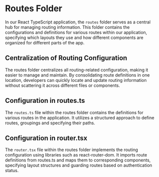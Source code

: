 # Routes Folder

In our React TypeScript application, the `routes` folder serves as a central hub for managing routing information. This folder contains the configurations and definitions for various routes within our application, specifying which layouts they use and how different components are organized for different parts of the app.

## Centralization of Routing Configuration
The routes folder centralizes all routing-related configuration, making it easier to manage and maintain. By consolidating route definitions in one location, developers can quickly locate and update routing information without scattering it across different files or components.

## Configuration in **routes.ts**
The `routes.ts` file within the routes folder contains the definitions for various routes in the application. It utilizes a structured approach to define routes, groupings and specifying their paths.

## Configuration in **router.tsx**
The `router.tsx` file within the routes folder implements the routing configuration using libraries such as react-router-dom. It imports route definitions from routes.ts and maps them to corresponding components, specifying layout structures and guarding routes based on authentication status.